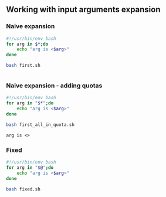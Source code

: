 ## Working with input arguments expansion
### Naive expansion

```bash
#!/usr/bin/env bash
for arg in $*;do
	echo "arg is <$arg>"
done
```
```bash
bash first.sh
```
```
```
### Naive expansion - adding quotas

```bash
#!/usr/bin/env bash
for arg in "$*";do
	echo "arg is <$arg>"
done
```
```bash
bash first_all_in_quota.sh
```
```
arg is <>
```
### Fixed

```bash
#!/usr/bin/env bash
for arg in "$@";do
	echo "arg is <$arg>"
done
```
```bash
bash fixed.sh
```
```
```

